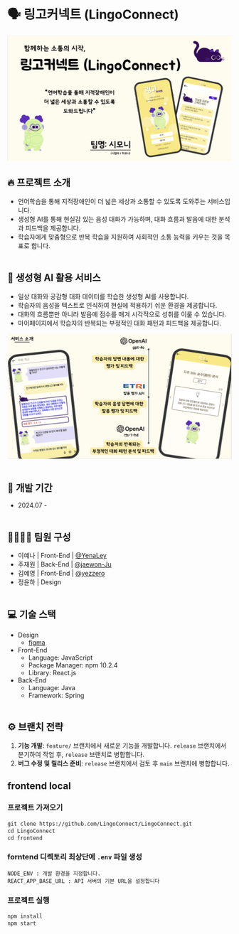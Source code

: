 # 🗣️ 링고커넥트 (LingoConnect)

![링고커넥트1](./images/img1.png)

## 🔥 프로젝트 소개

- 언어학습을 통해 지적장애인이 더 넓은 세상과 소통할 수 있도록 도와주는 서비스입니다.
- 생성형 AI를 통해 현실감 있는 음성 대화가 가능하며, 대화 흐름과 발음에 대한 분석과 피드백을 제공합니다.
- 학습자에게 맞춤형으로 반복 학습을 지원하여 사회적인 소통 능력을 키우는 것을 목표로 합니다.
  <br></br>

## 🌟 생성형 AI 활용 서비스

- 일상 대화와 공감형 대화 데이터를 학습한 생성형 AI를 사용합니다.
- 학습자의 음성을 텍스트로 인식하여 현실에 적용하기 쉬운 환경을 제공합니다.
- 대화의 흐름뿐만 아니라 발음에 점수를 매겨 시각적으로 성취를 이룰 수 있습니다.
- 마이페이지에서 학습자의 반복되는 부정적인 대화 패턴과 피드백을 제공합니다.

![링고커넥트2](./images/img2.png)
<br></br>

## 🚀 개발 기간

- 2024.07 -
  <br></br>

## 👨‍👩‍👧‍👦 팀원 구성

- 이예나 | Front-End | [@YenaLey](https://github.com/YenaLey)
- 주재원 | Back-End | [@jaewon-Ju](https://github.com/jaewon-ju)
- 김예영 | Front-End | [@yezzero](https://github.com/yezzero)
- 정윤하 | Design
  <br></br>

## 💻 기술 스택

- Design
  - <a href="https://www.figma.com/design/gqZCozFYBEP1Yu1ThoLvMm/%EC%83%88%EC%8B%B9%ED%95%B4%EC%BB%A4%ED%86%A4?node-id=0-1&t=rPEXG1J575Ev7A3j-1">figma</a>
- Front-End
  - Language: JavaScript
  - Package Manager: npm 10.2.4
  - Library: React.js
- Back-End
  - Language: Java
  - Framework: Spring
    <br></br>

## ⚙️ 브랜치 전략

1. **기능 개발**: `feature/` 브랜치에서 새로운 기능을 개발합니다. `release` 브랜치에서 분기하여 작업 후, `release` 브랜치로 병합합니다.
2. **버그 수정 및 릴리스 준비**: `release` 브랜치에서 검토 후 `main` 브랜치에 병합합니다.

## frontend local

### 프로젝트 가져오기

```
git clone https://github.com/LingoConnect/LingoConnect.git
cd LingoConnect
cd frontend
```

### forntend 디렉토리 최상단에 `.env` 파일 생성

```
NODE_ENV : 개발 환경을 지정합니다.
REACT_APP_BASE_URL : API 서버의 기본 URL을 설정합니다
```

### 프로젝트 실행

```
npm install
npm start
```
